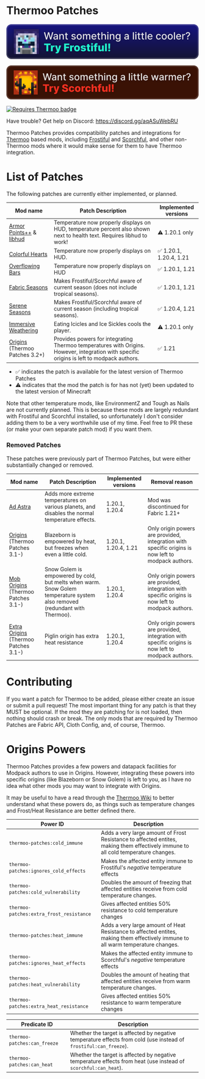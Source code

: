 # Thermoo Patches

[![](https://raw.githubusercontent.com/TheDeathlyCow/scorchful/main/docs/try_frostiful.svg)](https://modrinth.com/mod/frostiful)

[![](https://raw.githubusercontent.com/TheDeathlyCow/scorchful/main/docs/try_scorchful.svg)](https://modrinth.com/mod/scorchful)

<a href="https://modrinth.com/mod/thermoo">
<img src="https://i.imgur.com/MjlOmH0.png" alt="Requires Thermoo badge" width="300"/>
</a>

Have trouble? Get help on Discord: https://discord.gg/aqASuWebRU

Thermoo Patches provides compatibility patches and integrations for [Thermoo](https://github.com/TheDeathlyCow/thermoo/)
based mods, including [Frostiful](https://github.com/TheDeathlyCow/frostiful/)
and [Scorchful](https://github.com/TheDeathlyCow/scorchful/), and other non-Thermoo mods where it would make sense for
them to have Thermoo integration.

# List of Patches

The following patches are currently either implemented, or planned.

| Mod name                                                                                           | Patch Description                                                                                                                         | Implemented versions   |
|----------------------------------------------------------------------------------------------------|-------------------------------------------------------------------------------------------------------------------------------------------|------------------------|
| [Armor Points++](https://modrinth.com/mod/armorpoints) & [libhud](https://modrinth.com/mod/libhud) | Temperature now properly displays on HUD, temperature percent also shown next to health text. Requires libhud to work!                    | ⚠️ 1.20.1 only         |
| [Colorful Hearts](https://modrinth.com/mod/colorful-hearts)                                        | Temperature now properly displays on HUD.                                                                                                 | ✅ 1.20.1, 1.20.4, 1.21 |
| [Overflowing Bars](https://modrinth.com/mod/overflowing-bars)                                      | Temperature now properly displays on HUD                                                                                                  | ✅ 1.20.1, 1.21         |
| [Fabric Seasons](https://modrinth.com/mod/fabric-seasons)                                          | Makes Frostiful/Scorchful aware of current season (does not include tropical seasons).                                                    | ✅ 1.20.1, 1.21         |
| [Serene Seasons](https://modrinth.com/mod/serene-seasons)                                          | Makes Frostiful/Scorchful aware of current season (including tropical seasons).                                                           | ✅ 1.20.4, 1.21         |
| [Immersive Weathering](https://modrinth.com/mod/immersive-weathering)                              | Eating Icicles and Ice Sickles cools the player.                                                                                          | ⚠️ 1.20.1 only         |
| [Origins](https://modrinth.com/mod/origins) (Thermoo Patches 3.2+)                                 | Provides powers for integrating Thermoo temperatures with Origins. However, integration with specific origins is left to modpack authors. | ✅ 1.21                 |

- ✅ indicates the patch is available for the latest version of Thermoo Patches
- ⚠️ indicates that the mod the patch is for has not (yet) been updated to the latest version of Minecraft

Note that other temperature mods, like EnvironmentZ and Tough as Nails are not currently planned. This is because these
mods are largely redundant with Frostiful and Scorchful installed, so unfortunately I don't consider adding them to be a
very worthwhile use of my time. Feel free to PR these (or make your own separate patch mod) if you want them.

### Removed Patches

These patches were previously part of Thermoo Patches, but were either substantially changed or removed.

| Mod name                                                                       | Patch Description                                                                                                          | Implemented versions | Removal reason                                                                                     | 
|--------------------------------------------------------------------------------|----------------------------------------------------------------------------------------------------------------------------|----------------------|----------------------------------------------------------------------------------------------------|
| [Ad Astra](https://modrinth.com/mod/ad-astra)                                  | Adds more extreme temperatures on various planets, and disables the normal temperature effects.                            | 1.20.1, 1.20.4       | Mod was discontinued for Fabric 1.21+                                                              | 
| [Origins](https://modrinth.com/mod/origins) (Thermoo Patches 3.1-)             | Blazeborn is empowered by heat, but freezes when even a little cold.                                                       | 1.20.1, 1.20.4, 1.21 | Only origin powers are provided, integration with specific origins is now left to modpack authors. |
| [Mob Origins](https://modrinth.com/mod/moborigins) (Thermoo Patches 3.1-)      | Snow Golem is empowered by cold, but melts when warm. Snow Golem temperature system also removed (redundant with Thermoo). | 1.20.1, 1.20.4       | Only origin powers are provided, integration with specific origins is now left to modpack authors. |
| [Extra Origins](https://modrinth.com/mod/extra-origins) (Thermoo Patches 3.1-) | Piglin origin has extra heat resistance                                                                                    | 1.20.1, 1.20.4       | Only origin powers are provided, integration with specific origins is now left to modpack authors. |

# Contributing

If you want a patch for Thermoo to be added, please either create an issue or submit a pull request! The most important
thing for any patch is that they MUST be optional. If the mod they are patching for is not loaded, then nothing should
crash or break. The only mods that are required by Thermoo Patches are Fabric API, Cloth Config, and, of course,
Thermoo.

# Origins Powers

Thermoo Patches provides a few powers and datapack facilities for Modpack authors to use in Origins. However,
integrating these powers into
specific origins (like Blazeborn or Snow Golem) is left to you, as I have no idea what other mods you may want to
integrate with Origins.

It may be useful to have a read through the [Thermoo Wiki](https://github.com/TheDeathlyCow/thermoo/wiki) to better
understand what these powers do, as things such as temperature changes and Frost/Heat Resistance are better defined
there.

| Power ID                                 | Description                                                                                                                       | 
|------------------------------------------|-----------------------------------------------------------------------------------------------------------------------------------|
| `thermoo-patches:cold_immune`            | Adds a very large amount of Frost Resistance to affected entites, making them effectively immune to all cold temperature changes. |
| `thermoo-patches:ignores_cold_effects`   | Makes the affected entity immune to Frostiful's *negative* temperature effects                                                    |
| `thermoo-patches:cold_vulnerability`     | Doubles the amount of freezing that affected entities receive from cold temperature changes.                                      |
| `thermoo-patches:extra_frost_resistance` | Gives affected entities 50% resistance to cold temperature changes                                                                |
| `thermoo-patches:heat_immune`            | Adds a very large amount of Heat Resistance to affected entites, making them effectively immune to all warm temperature changes.  |
| `thermoo-patches:ignores_heat_effects`   | Makes the affected entity immune to Scorchful's *negative* temperature effects                                                    |
| `thermoo-patches:heat_vulnerability`     | Doubles the amount of heating that affected entities receive from warm temperature changes.                                       |
| `thermoo-patches:extra_heat_resistance`  | Gives affected entities 50% resistance to warm temperature changes                                                                |

| Predicate ID                 | Description                                                                                                       |
|------------------------------|-------------------------------------------------------------------------------------------------------------------|
| `thermoo-patches:can_freeze` | Whether the target is affected by negative temperature effects from cold (use instead of `frostiful:can_freeze`). | 
| `thermoo-patches:can_heat`   | Whether the target is affected by negative temperature effects from heat (use instead of `scorchful:can_heat`).   | 
